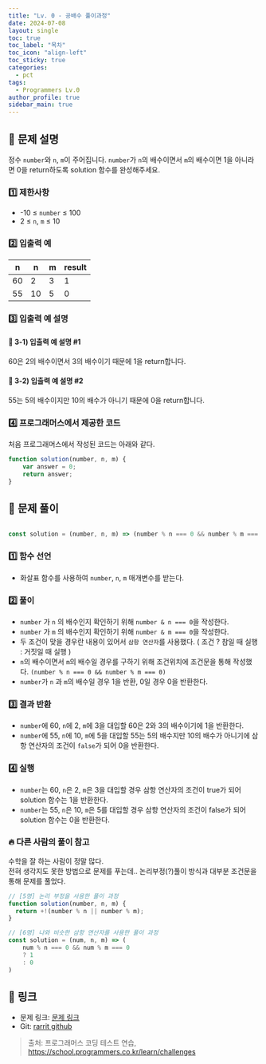 ```yaml
---
title: "Lv. 0 - 공배수 풀이과정"
date: 2024-07-08
layout: single
toc: true
toc_label: "목차"
toc_icon: "align-left"
toc_sticky: true
categories:
  - pct
tags:
  - Programmers Lv.0
author_profile: true
sidebar_main: true
---
```


## :ledger: 문제 설명
정수 `number`와 `n`, `m`이 주어집니다. 
`number`가 `n`의 배수이면서 `m`의 배수이면 1을 아니라면 0을 return하도록 solution 함수를 완성해주세요.

### :one: 제한사항
- -10 ≤ `number` ≤ 100
- 2 ≤ `n`, `m` ≤ 10

### :two: 입출력 예

| n    | n    | m    | result|
|------|------|------|------|
| 60   | 2    | 3    | 1    |
| 55   | 10   | 5    | 0    |

### :three: 입출력 예 설명
#### :pushpin: 3-1) 입출력 예 설명 #1
60은 2의 배수이면서 3의 배수이기 때문에 1을 return합니다.

#### :pushpin: 3-2) 입출력 예 설명 #2
55는 5의 배수이지만 10의 배수가 아니기 때문에 0을 return합니다.

### :four: 프로그래머스에서 제공한 코드
처음 프로그래머스에서 작성된 코드는 아래와 같다.

```javascript
function solution(number, n, m) {
    var answer = 0;
    return answer;
}
```

## :ledger: 문제 풀이

```javascript

const solution = (number, n, m) => (number % n === 0 && number % m === 0) ? 1 : 0

```

### :one: 함수 선언
- 화살표 함수를 사용하여 `number`, `n`, `m` 매개변수를 받는다.

### :two: 풀이
- `number` 가 `n` 의 배수인지 확인하기 위해 `number & n === 0`을 작성한다.
- `number` 가 `m` 의 배수인지 확인하기 위해 `number & m === 0`을 작성한다.
- 두 조건이 맞을 경우란 내용이 있어서 `삼항 연산자`를 사용했다. ( 조건 ? 참일 때 실행 : 거짓일 때 실행 )
- `n`의 배수이면서 `m`의 배수일 경우를 구하기 위해 조건위치에 조건문을 통해 작성했다. `(number % n === 0 && number % m === 0)`
- `number`가 `n` 과 `m`의 배수일 경우 1을 반환, 0일 경우 0을 반환한다.

### :three: 결과 반환
- `number`에 60, `n`에 2, `m`에 3을 대입할 60은 2와 3의 배수이기에 1을 반환한다.
- `number`에 55, `n`에 10, `m`에 5을 대입할 55는 5의 배수지만 10의 배수가 아니기에 삼항 연산자의 조건이 `false`가 되어 0을 반환한다.

### :four: 실행
- `number`는 60, `n`은 2, `m`은 3을 대입할 경우 삼항 연산자의 조건이 true가 되어 solution 함수는 1을 반환한다.
- `number`는 55, `n`은 10, `m`은 5를 대입할 경우 삼항 연산자의 조건이 false가 되어 solution 함수는 0을 반환한다.

### :fire: 다른 사람의 풀이 참고
수학을 잘 하는 사람이 정말 많다. <br/>
전혀 생각지도 못한 방법으로 문제를 푸는데.. 논리부정(?)풀이 방식과 대부분 조건문을 통해 문제를 풀었다.<br/>



```javascript
// [5명] 논리 부정을 사용한 풀이 과정
function solution(number, n, m) {
  return +!(number % n || number % m);
}

// [6명] 나와 비슷한 삼항 연산자를 사용한 풀이 과정
const solution = (num, n, m) => (
    num % n === 0 && num % m === 0
    ? 1
    : 0
)

```

## :link: 링크
- 문제 링크: [문제 링크](https://school.programmers.co.kr/learn/courses/30/lessons/181936) 
- Git: [rarrit github](https://github.com/rarrit/programmers-coding-test/tree/main/%ED%94%84%EB%A1%9C%EA%B7%B8%EB%9E%98%EB%A8%B8%EC%8A%A4/0/181936.%E2%80%85%EA%B3%B5%EB%B0%B0%EC%88%98)

> 출처: 프로그래머스 코딩 테스트 연습, https://school.programmers.co.kr/learn/challenges

